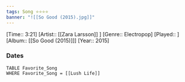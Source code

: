 ```yaml
---
tags: Song ⭐⭐⭐⭐ 
banner: "![[So Good (2015).jpg]]"
---
```

[Time:: 3:21]
[Artist:: [[Zara Larsson]] ]
[Genre:: Electropop]
[Played:: ]
[Album:: [[So Good (2015)]]]
[Year:: 2015]
### Dates
````dataview
TABLE Favorite_Song
WHERE Favorite_Song = [[Lush Life]]
````